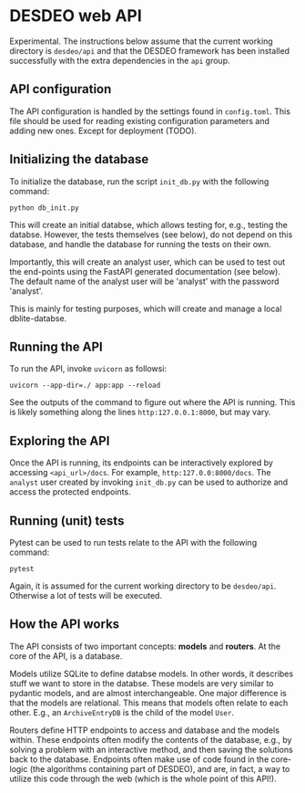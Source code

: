 # DESDEO web API
Experimental. The instructions below assume that the current working directory
is `desdeo/api` and that the DESDEO framework has been installed successfully
with the extra dependencies in the `api` group.

## API configuration

The API configuration is handled by the settings found in `config.toml`. This
file should be used for reading existing configuration parameters and adding
new ones. Except for deployment (TODO).

## Initializing the database

To initialize the database, run the script `init_db.py` with the following command:

```shell
python db_init.py
```

This will create an initial databse, which allows testing for, e.g., testing
the databse. However, the tests themselves (see below), do not depend on this
database, and handle the database for running the tests on their own.

Importantly, this will create an analyst user, which can be used to test out
the end-points using the FastAPI generated documentation (see below). The
default name of the analyst user will be 'analyst' with the password 'analyst'.

This is mainly for testing purposes, which will create and manage a local
dblite-databse.

## Running the API

To run the API, invoke `uvicorn` as followsi:

```shell
uvicorn --app-dir=./ app:app --reload
```
See the outputs of the command to figure out where the API is running. This is
likely something along the lines `http:127.0.0.1:8000`, but may vary.

## Exploring the API

Once the API is running, its endpoints can be interactively explored by accessing
`<api_url>/docs`. For example, `http:127.0.0:8000/docs`. The `analyst` user created by
invoking `init_db.py` can be used to authorize and access the protected endpoints.

## Running (unit) tests

Pytest can be used to run tests relate to the API with the following command:

```shell
pytest
```
Again, it is assumed for the current working directory to be `desdeo/api`.
Otherwise a lot of tests will be executed.

## How the API works

The API consists of two important concepts: __models__ and __routers__. At the
core of the API, is a database.

Models utilize SQLite to define databse models. In other words, it describes
stuff we want to store in the databse. These models are very similar to
pydantic models, and are almost interchangeable. One major difference is that
the models are relational. This means that models often relate to each other.
E.g., an `ArchiveEntryDB` is the child of the model `User`.

Routers define HTTP endpoints to access and database and the models within.
These endpoints often modify the contents of the database, e.g., by solving a
problem with an interactive method, and then saving the solutions back to the
database. Endpoints often make use of code found in the core-logic (the
algorithms containing part of DESDEO), and are, in fact, a way to utilize this
code through the web (which is the whole point of this API!).
